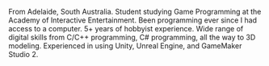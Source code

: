 From Adelaide, South Australia.
Student studying Game Programming at the Academy of Interactive Entertainment.
Been programming ever since I had access to a computer. 5+ years of hobbyist experience.
Wide range of digital skills from C/C++ programming, C# programming, all the way to 3D modeling.
Experienced in using Unity, Unreal Engine, and GameMaker Studio 2.
